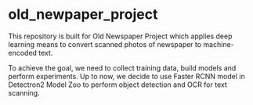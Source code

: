 # old_newpaper_project
This repository is built for Old Newspaper Project which applies deep learning means to convert scanned photos of newspaper to machine-encoded text.

To achieve the goal, we need to collect training data, build models and perform experiments. Up to now, we decide to use Faster RCNN model in Detectron2 Model Zoo to perform object detection and OCR for text scanning.
